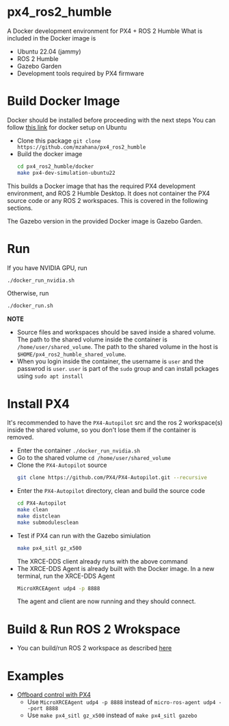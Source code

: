 # px4_ros2_humble
A Docker development environment for PX4 + ROS 2 Humble
What is included in the Docker image is
* Ubuntu 22.04 (jammy)
* ROS 2 Humble
* Gazebo Garden
* Development tools required by PX4 firmware

# Build Docker Image
Docker should be installed before proceeding with the next steps
You can follow [this link](https://docs.docker.com/engine/install/ubuntu/) for docker setup on Ubuntu

* Clone this package `git clone https://github.com/mzahana/px4_ros2_humble`
* Build the docker image
    ```bash 
    cd px4_ros2_humble/docker
    make px4-dev-simulation-ubuntu22
    ```

This builds a Docker image that has the required PX4 development environment, and ROS 2 Humble Desktop. It does not container the PX4 source code or any ROS 2 workspaces. This is covered in the following sections.

The Gazebo version in the provided Docker image is Gazebo Garden.

# Run
If you have NVIDIA GPU, run
```bash
./docker_run_nvidia.sh
```
Otherwise, run
```bash
./docker_run.sh
```

**NOTE**

* Source files and workspaces should be saved inside a shared volume. The path to the shared volume inside the container is `/home/user/shared_volume`. The path to the shared volume in the host is `$HOME/px4_ros2_humble_shared_volume`.
* When you login inside the container, the username is `user` and the passwrod is `user`. `user` is part of the `sudo` group and can install pckages using `sudo apt install`

# Install PX4
It's recommended to have the `PX4-Autopilot` src and the ros 2 workspace(s) inside the shared volume, so you don't lose them if the container is removed.

* Enter the container `./docker_run_nvidia.sh`
* Go to the shared volume `cd /home/user/shared_volume`
* Clone the `PX4-Autopilot` source 
    ```bash
    git clone https://github.com/PX4/PX4-Autopilot.git --recursive
    ```
* Enter the `PX4-Autopilot` directory, clean and build the source code
    ```bash
    cd PX4-Autopilot
    make clean
    make distclean
    make submodulesclean
    ```
* Test if PX4 can run  with the Gazebo simiulation 
    ```bash
    make px4_sitl gz_x500
    ```
    The XRCE-DDS client already runs with the above command
* The XRCE-DDS Agent is already built with the Docker image. In a new terminal, run the XRCE-DDS Agent
    ```bash
    MicroXRCEAgent udp4 -p 8888
    ```
    The agent and client are now running and they should connect.

# Build & Run ROS 2 Wrokspace
* You can build/run ROS 2 workspace as described [here](https://docs.px4.io/main/en/ros/ros2_comm.html#build-ros-2-workspace)

# Examples
* [Offboard control with PX4](https://github.com/Jaeyoung-Lim/px4-offboard)
    * Use `MicroXRCEAgent udp4 -p 8888` instead of `micro-ros-agent udp4 --port 8888`
    * Use `make px4_sitl gz_x500` instead of `make px4_sitl gazebo`